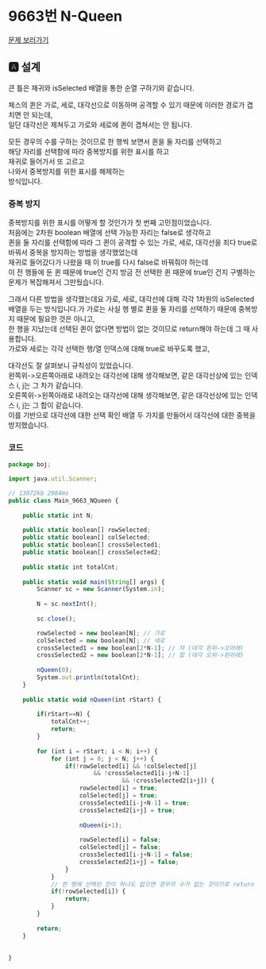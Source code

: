 # 9663번 N-Queen
[문제 보러가기](https://www.acmicpc.net/problem/9663)

## 🅰 설계

큰 틀은 재귀와 isSelected 배열을 통한 순열 구하기와 같습니다.

체스의 퀸은 가로, 세로, 대각선으로 이동하며 공격할 수 있기 때문에 이러한 경로가 겹치면 안 되는데,   
일단 대각선은 제쳐두고 가로와 세로에 퀸이 겹쳐서는 안 됩니다.

모든 경우의 수를 구하는 것이므로 한 행씩 보면서 퀸을 둘 자리를 선택하고   
해당 자리를 선택함에 따라 중복방지를 위한 표시를 하고   
재귀로 들어가서 또 고르고   
나와서 중복방지를 위한 표시를 해제하는   
방식입니다.

### 중복 방지
중복방지를 위한 표시를 어떻게 할 것인가가 첫 번째 고민점이었습니다.   
처음에는 2차원 boolean 배열에 선택 가능한 자리는 false로 생각하고   
퀸을 둘 자리를 선택함에 따라 그 퀸이 공격할 수 있는 가로, 세로, 대각선을 죄다 true로 바꿔서 중복을 방지하는 방법을 생각했었는데   
재귀로 들어갔다가 나왔을 때 이 true를 다시 false로 바꿔줘야 하는데   
이 전 행들에 둔 퀸 때문에 true인 건지 방금 전 선택한 퀸 때문에 true인 건지 구별하는 문제가 복잡해져서 그만뒀습니다.

그래서 다른 방법을 생각했는데요
가로, 세로, 대각선에 대해 각각 1차원의 isSelected 배열을 두는 방식입니다.가
가로는 사실 행 별로 퀸을 둘 자리를 선택하기 때문에 중복방지 때문에 필요한 것은 아니고,   
한 행을 지났는데 선택된 퀸이 없다면 방법이 없는 것이므로 return해야 하는데 그 때 사용합니다.   
가로와 세로는 각각 선택한 행/열 인덱스에 대해 true로 바꾸도록 했고,   

대각선도 잘 살펴보니 규칙성이 있었습니다.   
왼쪽위->오른쪽아래로 내려오는 대각선에 대해 생각해보면, 같은 대각선상에 있는 인덱스 i, j는 그 차가 같습니다.   
오른쪽위->왼쪽아래로 내려오는 대각선에 대해 생각해보면, 같은 대각선상에 있는 인덱스 i, j는 그 합이 같습니다.   
이를 기반으로 대각선에 대한 선택 확인 배열 두 가지를 만들어서 대각선에 대한 중복을 방지했습니다.

### 코드
```jsx
package boj;

import java.util.Scanner;

// 13872kb 2984ms
public class Main_9663_NQueen {
	
	public static int N;
	
	public static boolean[] rowSelected;
	public static boolean[] colSelected;
	public static boolean[] crossSelected1;
	public static boolean[] crossSelected2;
	
	public static int totalCnt;
	
	public static void main(String[] args) {
		Scanner sc = new Scanner(System.in);
		
		N = sc.nextInt();
		
		sc.close();

		rowSelected = new boolean[N]; // 가로
		colSelected = new boolean[N]; // 세로
		crossSelected1 = new boolean[2*N-1]; // 차 (대각 왼위->오아래)
		crossSelected2 = new boolean[2*N-1]; // 합 (대각 오위->왼아래)
		
		nQueen(0);
		System.out.println(totalCnt);
	}
	
	public static void nQueen(int rStart) {
		
		if(rStart==N) {
			totalCnt++;
			return;
		}
		
		for (int i = rStart; i < N; i++) {
			for (int j = 0; j < N; j++) {
				if(!rowSelected[i] && !colSelected[j]
						&& !crossSelected1[i-j+N-1]
								&& !crossSelected2[i+j]) {
					rowSelected[i] = true;
					colSelected[j] = true;
					crossSelected1[i-j+N-1] = true;
					crossSelected2[i+j] = true;
					
					nQueen(i+1);
					
					rowSelected[i] = false;
					colSelected[j] = false;
					crossSelected1[i-j+N-1] = false;
					crossSelected2[i+j] = false;
				}
			}
			// 한 행에 선택된 칸이 하나도 없으면 경우의 수가 없는 것이므로 return
			if(!rowSelected[i]) {
				return;
			}
		}
		
		return;
	}
	
	
}

```
